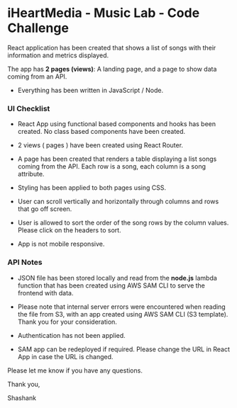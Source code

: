 # iHeartMedia - Music Lab - Code Challenge

React application has been created that shows a list of songs with their information and metrics displayed.

The app has **2 pages (views)**: A landing page, and a page to show data coming from an API.

- Everything has been written in JavaScript / Node.

### UI Checklist

- React App using functional based components and hooks has been created. No class based components have been created.

- 2 views ( pages ) have been created using React Router.

- A page has been created that renders a table displaying a list songs coming from the API. Each row is a song, each column is a song attribute.

- Styling has been applied to both pages using CSS.

- User can scroll vertically and horizontally through columns and rows that go off screen.

- User is allowed to sort the order of the song rows by the column values. Please click on the headers to sort.

- App is not mobile responsive.

### API Notes

- JSON file has been stored locally and read from the **node.js** lambda function that has been created using AWS SAM CLI to serve the frontend with data.

- Please note that internal server errors were encountered when reading the file from S3, with an app created using AWS SAM CLI (S3 template). Thank you for your consideration.

- Authentication has not been applied.

- SAM app can be redeployed if required. Please change the URL in React App in case the URL is changed.


Please let me know if you have any questions.

Thank you,

Shashank
